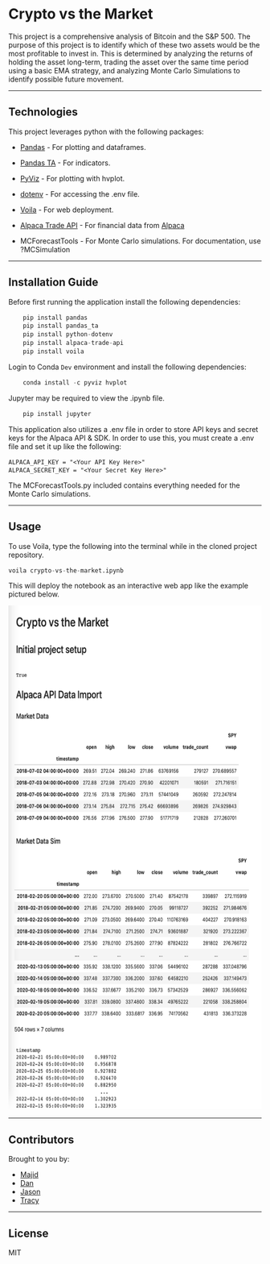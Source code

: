 # Crypto vs the Market

This project is a comprehensive analysis of Bitcoin and the S&P 500. The purpose of this project is to identify which of these two assets would be the most profitable to invest in. This is determined by analyzing the returns of holding the asset long-term, trading the asset over the same time period using a basic EMA strategy, and analyzing Monte Carlo Simulations to identify possible future movement.

---

## Technologies

This project leverages python with the following packages:

* [Pandas](https://github.com/pandas-dev/pandas) - For plotting and dataframes.

* [Pandas TA](https://github.com/twopirllc/pandas-ta) - For indicators.

* [PyViz](https://github.com/pyviz/pyviz.org) - For plotting with hvplot.

* [dotenv](https://pypi.org/project/python-dotenv/) - For accessing the .env file.

* [Voila](https://github.com/voila-dashboards/voila) - For web deployment.

* [Alpaca Trade API](https://github.com/alpacahq/alpaca-trade-api-python) - For financial data from [Alpaca](https://alpaca.markets)

* MCForecastTools - For Monte Carlo simulations. For documentation, use ?MCSimulation

---

## Installation Guide

Before first running the application install the following dependencies:

```python
    pip install pandas
    pip install pandas_ta
    pip install python-dotenv
    pip install alpaca-trade-api
    pip install voila
```

Login to Conda `Dev` environment and install the following dependencies:

```python
    conda install -c pyviz hvplot
```

Jupyter may be required to view the .ipynb file.

```python
    pip install jupyter
```

This application also utilizes a .env file in order to store API keys and secret keys for the Alpaca API & SDK. In order to use this, you must create a .env file and set it up like the following:

```
ALPACA_API_KEY = "<Your API Key Here>"
ALPACA_SECRET_KEY = "<Your Secret Key Here>"
```

The MCForecastTools.py included contains everything needed for the Monte Carlo simulations.

---

## Usage

To use Voila, type the following into the terminal while in the cloned project repository.

```python
voila crypto-vs-the-market.ipynb
```

This will deploy the notebook as an interactive web app like the example pictured below.

<img src="./img/voila-1.png" alt="Voila Web App" width="800" height="1000">

---

## Contributors

Brought to you by:
* [Majid](https://github.com/MajidKouki)
* [Dan](https://github.com/dandmcqueen)
* [Jason](https://github.com/jasonbucks)
* [Tracy](https://github.com/emorytk)

---

## License

MIT